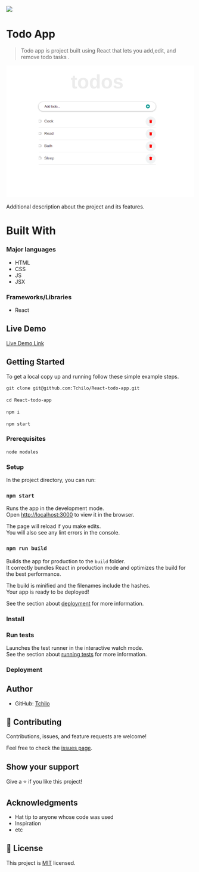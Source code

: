 ![](https://img.shields.io/badge/Microverse-blueviolet)

# Todo App

> Todo app is project built using React that lets you add,edit, and remove todo tasks .

![screenshot](todos.png)

Additional description about the project and its features.

# Built With

### Major languages
- HTML
- CSS
- JS
- JSX

### Frameworks/Libraries
- React

## Live Demo

[Live Demo Link](https://tchilo.github.io/)


## Getting Started

To get a local copy up and running follow these simple example steps.
```
git clone git@github.com:Tchilo/React-todo-app.git

cd React-todo-app

npm i 

npm start 
```

### Prerequisites
```
node modules 
```
### Setup

In the project directory, you can run:

### `npm start`

Runs the app in the development mode.\
Open [http://localhost:3000](http://localhost:3000) to view it in the browser.

The page will reload if you make edits.\
You will also see any lint errors in the console.


### `npm run build`

Builds the app for production to the `build` folder.\
It correctly bundles React in production mode and optimizes the build for the best performance.

The build is minified and the filenames include the hashes.\
Your app is ready to be deployed!

See the section about [deployment](https://facebook.github.io/create-react-app/docs/deployment) for more information.

### Install

### Run tests

Launches the test runner in the interactive watch mode.\
See the section about [running tests](https://facebook.github.io/create-react-app/docs/running-tests) for more information.

### Deployment



## Author

- GitHub: [Tchilo](https://github.com/Tchilo)


## 🤝 Contributing

Contributions, issues, and feature requests are welcome!

Feel free to check the [issues page](../../issues/).

## Show your support

Give a ⭐️ if you like this project!

## Acknowledgments

- Hat tip to anyone whose code was used
- Inspiration
- etc
 
## 📝 License

This project is [MIT](./MIT.md) licensed.
